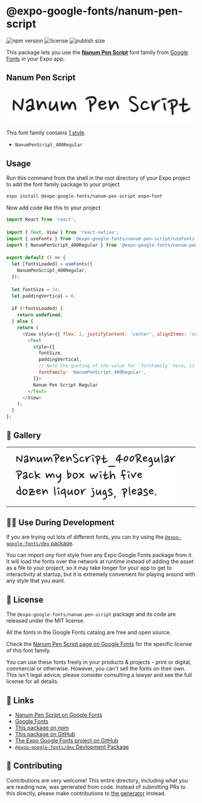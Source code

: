# @expo-google-fonts/nanum-pen-script

![npm version](https://flat.badgen.net/npm/v/@expo-google-fonts/nanum-pen-script)
![license](https://flat.badgen.net/github/license/expo/google-fonts)
![publish size](https://flat.badgen.net/packagephobia/install/@expo-google-fonts/nanum-pen-script)

This package lets you use the [**Nanum Pen Script**](https://fonts.google.com/specimen/Nanum+Pen+Script) font family from [Google Fonts](https://fonts.google.com/) in your Expo app.

## Nanum Pen Script

![Nanum Pen Script](./font-family.png)

This font family contains [1 style](#-gallery).

- `NanumPenScript_400Regular`

## Usage

Run this command from the shell in the root directory of your Expo project to add the font family package to your project
```sh
expo install @expo-google-fonts/nanum-pen-script expo-font
```

Now add code like this to your project
```js
import React from 'react';

import { Text, View } from 'react-native';
import { useFonts } from '@expo-google-fonts/nanum-pen-script/useFonts';
import { NanumPenScript_400Regular } from '@expo-google-fonts/nanum-pen-script/400Regular';

export default () => {
  let [fontsLoaded] = useFonts({
    NanumPenScript_400Regular,
  });

  let fontSize = 24;
  let paddingVertical = 6;

  if (!fontsLoaded) {
    return undefined;
  } else {
    return (
      <View style={{ flex: 1, justifyContent: 'center', alignItems: 'center' }}>
        <Text
          style={{
            fontSize,
            paddingVertical,
            // Note the quoting of the value for `fontFamily` here; it expects a string!
            fontFamily: 'NanumPenScript_400Regular',
          }}>
          Nanum Pen Script Regular
        </Text>
      </View>
    );
  }
};

```

## 🔡 Gallery


||||
|-|-|-|
|![NanumPenScript_400Regular](./NanumPenScript_400Regular.ttf.png)||||


## 👩‍💻 Use During Development

If you are trying out lots of different fonts, you can try using the [`@expo-google-fonts/dev` package](https://github.com/expo/google-fonts/tree/master/font-packages/dev#readme).

You can import *any* font style from any Expo Google Fonts package from it. It will load the fonts
over the network at runtime instead of adding the asset as a file to your project, so it may take longer
for your app to get to interactivity at startup, but it is extremely convenient
for playing around with any style that you want.

## 📖 License

The `@expo-google-fonts/nanum-pen-script` package and its code are released under the MIT license.

All the fonts in the Google Fonts catalog are free and open source.

Check the [Nanum Pen Script page on Google Fonts](https://fonts.google.com/specimen/Nanum+Pen+Script) for the specific license of this font family.

You can use these fonts freely in your products & projects - print or digital, commercial or otherwise. However, you can't sell the fonts on their own. This isn't legal advice, please consider consulting a lawyer and see the full license for all details.

## 🔗 Links

- [Nanum Pen Script on Google Fonts](https://fonts.google.com/specimen/Nanum+Pen+Script)
- [Google Fonts](https://fonts.google.com/)
- [This package on npm](https://www.npmjs.com/package/@expo-google-fonts/nanum-pen-script)
- [This package on GitHub](https://github.com/expo/google-fonts/tree/master/font-packages/nanum-pen-script)
- [The Expo Google Fonts project on GitHub](https://github.com/expo/google-fonts)
- [`@expo-google-fonts/dev` Devlopment Package](https://github.com/expo/google-fonts/tree/master/font-packages/dev)

## 🤝 Contributing

Contributions are very welcome! This entire directory, including what you are reading now, was generated from code. Instead of submitting PRs to this directly, please make contributions to [the generator](https://github.com/expo/google-fonts/tree/master/packages/generator) instead.
